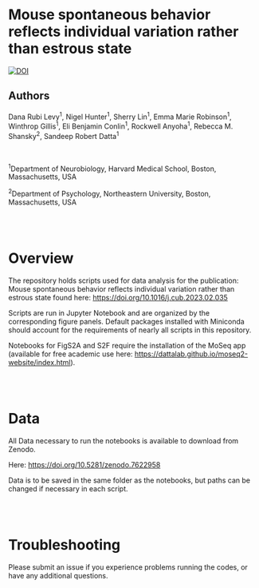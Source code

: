 # Mouse spontaneous behavior reflects individual variation rather than estrous state

[![DOI](https://zenodo.org/badge/DOI/10.5281/zenodo.7622958.svg)](https://doi.org/10.5281/zenodo.7622958)


## Authors

Dana Rubi Levy<sup>1</sup>, Nigel Hunter<sup>1</sup>, Sherry Lin<sup>1</sup>, Emma Marie Robinson<sup>1</sup>, Winthrop Gillis<sup>1</sup>, Eli Benjamin Conlin<sup>1</sup>, Rockwell Anyoha<sup>1</sup>, Rebecca M. Shansky<sup>2</sup>, Sandeep Robert Datta<sup>1</sup>

<br>

<sup>1</sup>Department of Neurobiology, Harvard Medical School, Boston, Massachusetts, USA<br>

<sup>2</sup>Department of Psychology, Northeastern University, Boston, Massachusetts, USA<br>


<br><br>

# Overview

The repository holds scripts used for data analysis for the publication: Mouse spontaneous behavior reflects individual variation rather than estrous state found here:
https://doi.org/10.1016/j.cub.2023.02.035

Scripts are run in Jupyter Notebook and are organized by the corresponding figure panels. Default packages installed with Miniconda should account for the requirements of nearly all scripts in this repository.

Notebooks for FigS2A and S2F require the installation of the MoSeq app (available for free academic use here: https://dattalab.github.io/moseq2-website/index.html).


<br><br>

# Data


All Data necessary to run the notebooks is available to download from Zenodo.

Here: https://doi.org/10.5281/zenodo.7622958

Data is to be saved in the same folder as the notebooks, but paths can be changed if necessary in each script.


<br><br>
# Troubleshooting

Please submit an issue if you experience problems running the codes, or have any additional questions.
